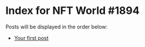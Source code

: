 # Index for NFT World #1894
Posts will be displayed in the order below:

- [Your first post](./001-first.md)

